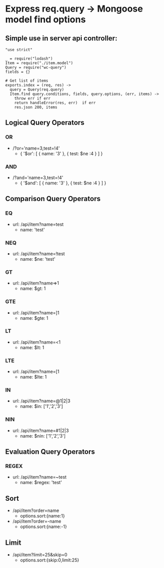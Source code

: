 # Express req.query -> Mongoose model find options

## Simple use in server api controller:

```
"use strict"

_ = require("lodash")
Item = require("./item.model")
Query = require("wc-query")
fields = {}

# Get list of items
exports.index = (req, res) ->
  query = Query(req.query)
  Item.find query.conditions, fields, query.options, (err, items) ->
    throw err if err
    return handleError(res, err)  if err
    res.json 200, items
```

## Logical Query Operators
### OR 
- /?or='name=3,test=!4'
    + { '$or': [ { name: '3' }, { test: $ne :4 } ] }

### AND 
- /?and='name=3,test=!4'
    + { '$and': [ { name: '3' }, { test: $ne :4 } ] }


## Comparison Query Operators

### EQ
- url: /api/item?name=test
    + name: 'test'

### NEQ
- url: /api/item?name=!test
    + name: $ne: 'test'

### GT
- url: /api/item?name=>1
    + name: $gt: 1

### GTE
- url: /api/item?name=]1
    + name: $gte: 1

### LT
- url: /api/item?name=<1
    + name: $lt: 1

### LTE
- url: /api/item?name=[1
    + name: $lte: 1

### IN 
- url: /api/item?name=@1|2|3
    + name: $in: ['1','2','3']

### NIN 
- url: /api/item?name=#1|2|3
    + name: $nin: ['1','2','3']

## Evaluation Query Operators
### REGEX 
- url: /api/item?name=~test
    + name: $regex: 'test'


## Sort

- /api/item?order=name
    + options.sort:{name:1}
- /api/item?order=-name
    + options.sort:{name:-1}

## Limit
- /api/item?limit=25&skip=0
    + options.sort:{skip:0,limit:25}
